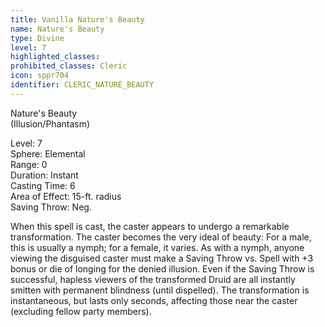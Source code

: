 ```yaml
---
title: Vanilla Nature's Beauty
name: Nature's Beauty
type: Divine
level: 7
highlighted_classes: 
prohibited_classes: Cleric
icon: sppr704
identifier: CLERIC_NATURE_BEAUTY
---
```

Nature's Beauty  
(Illusion/Phantasm)  
  
Level: 7  
Sphere: Elemental  
Range: 0  
Duration: Instant  
Casting Time: 6  
Area of Effect: 15-ft. radius  
Saving Throw: Neg.  
  
When this spell is cast, the caster appears to undergo a remarkable transformation. The caster becomes the very ideal of beauty: For a male, this is usually a nymph; for a female, it varies. As with a nymph, anyone viewing the disguised caster must make a Saving Throw vs. Spell with +3 bonus or die of longing for the denied illusion. Even if the Saving Throw is successful, hapless viewers of the transformed Druid are all instantly smitten with permanent blindness (until dispelled). The transformation is instantaneous, but lasts only seconds, affecting those near the caster (excluding fellow party members).  
